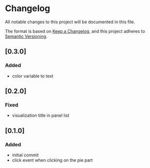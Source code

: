 # Changelog

All notable changes to this project will be documented in this file.

The format is based on [Keep a Changelog](https://keepachangelog.com/en/1.0.0/),
and this project adheres to [Semantic Versioning](https://semver.org/spec/v2.0.0.html).

## [0.3.0]

### Added

- color variable to text

## [0.2.0]

### Fixed
- visualization title in panel list

## [0.1.0]

### Added
- initial commit
- click event when clicking on the pie part

